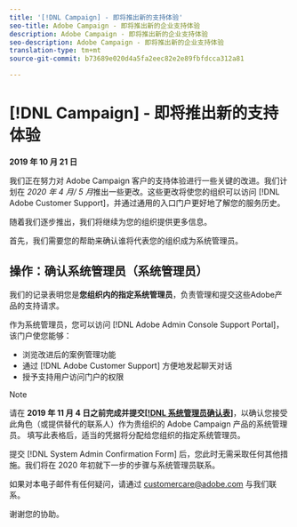 ```yaml
---
title: '[!DNL Campaign] - 即将推出新的支持体验'
seo-title: Adobe Campaign - 即将推出新的企业支持体验
description: Adobe Campaign - 即将推出新的企业支持体验
seo-description: Adobe Campaign - 即将推出新的企业支持体验
translation-type: tm+mt
source-git-commit: b73689e020d4a5fa2eec82e2e89fbfdcca312a81

---
```



# [!DNL Campaign] - 即将推出新的支持体验

**2019 年 10 月 21 日**

我们正在努力对 Adobe Campaign 客户的支持体验进行一些关键的改进。我们计划在 *2020 年 4 月/ 5 月*&#x200B;推出一些更改。这些更改将使您的组织可以访问 [!DNL Adobe Customer Support]，并通过通用的入口门户更好地了解您的服务历史。

随着我们逐步推出，我们将继续为您的组织提供更多信息。

首先，我们需要您的帮助来确认谁将代表您的组织成为系统管理员。

## 操作：确认系统管理员（系统管理员）

我们的记录表明您是&#x200B;**您组织内的指定系统管理员**，负责管理和提交这些Adobe产品的支持请求。

作为系统管理员，您可以访问 [!DNL Adobe Admin Console Support Portal]，该门户使您能够：

* 浏览改进后的案例管理功能
* 通过 [!DNL Adobe Customer Support] 方便地发起聊天对话
* 授予支持用户访问门户的权限

>[!NOTE]
>请在 **2019 年 11 月 4 日之前完成并提交[[!DNL 系统管理员确认表]](https://adobe.allegiancetech.com/cgi-bin/qwebcorporate.dll?idx=SSSVH6)**，以确认您接受此角色（或提供替代的联系人）作为贵组织的 Adobe Campaign 产品的系统管理员。
>填写此表格后，适当的凭据将分配给您组织的指定系统管理员。

提交 [!DNL System Admin Confirmation Form] 后，您此时无需采取任何其他措施。我们将在 2020 年初就下一步的步骤与系统管理员联系。

如果对本电子邮件有任何疑问，请通过 customercare@adobe.com 与我们联系。

谢谢您的协助。

